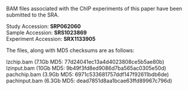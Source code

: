 BAM files associated with the ChIP experiments of this paper have been submitted to the SRA. 

Study Accession: <b>SRP062060</b><br>
Sample Accession: <b>SRS1023869</b><br>
Experiment Accession: <b>SRX1133905</b><br>

The files, along with MD5 checksums are as follows:

lzchip.bam (7.1Gb MD5: 77d24041ec13a4d4023808ce5b5ae80b)<br>
lzinput.bam (10Gb MD5: 9b49f3fd8ed9086d7ba565ac0305e50d)<br>
pachchip.bam (3.9Gb MD5: 6971c533681757ddf147f92611bdb6de)<br>
pachinput.bam (6.3Gb MD5: dead7851d8aa1bcae63ffd89967c796d)<br>
